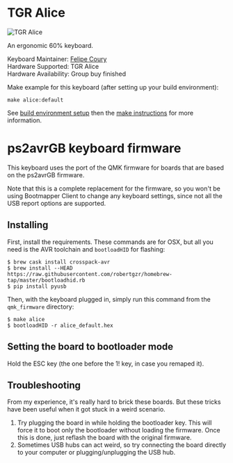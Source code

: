 # TGR Alice

![TGR Alice](https://i.imgur.com/cJohEqS.jpg)

An ergonomic 60% keyboard.

Keyboard Maintainer: [Felipe Coury](https://github.com/fcoury)  
Hardware Supported: TGR Alice  
Hardware Availability: Group buy finished  

Make example for this keyboard (after setting up your build environment):

    make alice:default

See [build environment setup](https://docs.qmk.fm/#/getting_started_build_tools) then the [make instructions](https://docs.qmk.fm/#/getting_started_make_guide) for more information.


ps2avrGB keyboard firmware
==========================

This keyboard uses the port of the QMK firmware for boards that are based on the
ps2avrGB firmware.

Note that this is a complete replacement for the firmware, so you won't be
using Bootmapper Client to change any keyboard settings, since not all the
USB report options are supported.

## Installing

First, install the requirements. These commands are for OSX, but all you
need is the AVR toolchain and `bootloadHID` for flashing:

```
$ brew cask install crosspack-avr
$ brew install --HEAD https://raw.githubusercontent.com/robertgzr/homebrew-tap/master/bootloadhid.rb
$ pip install pyusb
```

Then, with the keyboard plugged in, simply run this command from the
`qmk_firmware` directory:

```
$ make alice
$ bootloadHID -r alice_default.hex
```

## Setting the board to bootloader mode

Hold the ESC key (the one before the 1! key, in case you remaped it).

## Troubleshooting

From my experience, it's really hard to brick these boards. But these
tricks have been useful when it got stuck in a weird scenario.

1. Try plugging the board in while holding the bootloader key. This will force
   it to boot only the bootloader without loading the firmware. Once this is
   done, just reflash the board with the original firmware.
2. Sometimes USB hubs can act weird, so try connecting the board directly
   to your computer or plugging/unplugging the USB hub.
